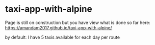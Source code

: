 # taxi-app-with-alpine

Page is still on construction but you have view what is done so far here: https://amandam2017.github.io/taxi-app-with-alpine/

by default: 
I have 5 taxis available for each day per route